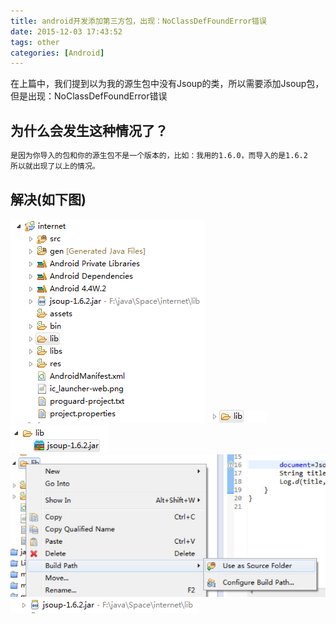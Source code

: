 ```yaml
---
title: android开发添加第三方包，出现：NoClassDefFoundError错误
date: 2015-12-03 17:43:52
tags: other
categories: [Android]
---
```

在上篇中，我们提到以为我的源生包中没有Jsoup的类，所以需要添加Jsoup包，
但是出现：NoClassDefFoundError错误

## 为什么会发生这种情况了？
``` bash
是因为你导入的包和你的源生包不是一个版本的，比如：我用的1.6.0，而导入的是1.6.2
所以就出现了以上的情况。
```

## 解决(如下图)
![一步一歩来](/images/android开发添加第三方包，出现：NoClassDefFoundError错误/1.png)
![创建lib文件夹](/images/android开发添加第三方包，出现：NoClassDefFoundError错误/2.png)
![将需要添加的jar添加到lib中](/images/android开发添加第三方包，出现：NoClassDefFoundError错误/3.png)
![如图设置为Use a Source...](/images/android开发添加第三方包，出现：NoClassDefFoundError错误/4.png)
![最后别忘Buid Path将jar添加](/images/android开发添加第三方包，出现：NoClassDefFoundError错误/5.png)


